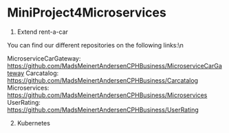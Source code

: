 # MiniProject4Microservices

1. Extend rent-a-car

You can find our different repositories on the following links:\n

MicroserviceCarGateway: https://github.com/MadsMeinertAndersenCPHBusiness/MicroserviceCarGateway
Carcatalog: https://github.com/MadsMeinertAndersenCPHBusiness/Carcatalog
Microservices: https://github.com/MadsMeinertAndersenCPHBusiness/Microservices
UserRating: https://github.com/MadsMeinertAndersenCPHBusiness/UserRating

2. Kubernetes


